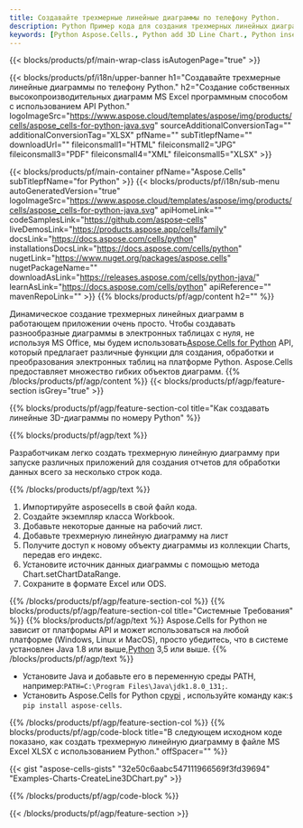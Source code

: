 ```yaml
---
title: Создавайте трехмерные линейные диаграммы по телефону Python.
description: Python Пример кода для создания трехмерных линейных диаграмм в Excel с использованием библиотеки Python. Используйте этот код для создания трехмерной линейной диаграммы в MS Excel в приложении на основе Python.
keywords: [Python Aspose.Cells., Python add 3D Line Chart., Python insert 3D Line Chart., Python create 3D Line Chart., Python add Line3D Chart., Python insert Line3D Chart., Python create Line3D Chart]
---
```

{{< blocks/products/pf/main-wrap-class isAutogenPage="true" >}}

{{< blocks/products/pf/i18n/upper-banner h1="Создавайте трехмерные линейные диаграммы по телефону Python." h2="Создание собственных высокопроизводительных диаграмм MS Excel программным способом с использованием API Python." logoImageSrc="https://www.aspose.cloud/templates/aspose/img/products/cells/aspose_cells-for-python-java.svg" sourceAdditionalConversionTag="" additionalConversionTag="XLSX" pfName="" subTitlepfName="" downloadUrl="" fileiconsmall1="HTML" fileiconsmall2="JPG" fileiconsmall3="PDF" fileiconsmall4="XML" fileiconsmall5="XLSX" >}}

{{< blocks/products/pf/main-container pfName="Aspose.Cells" subTitlepfName="for Python" >}}
{{< blocks/products/pf/i18n/sub-menu autoGeneratedVersion="true" logoImageSrc="https://www.aspose.cloud/templates/aspose/img/products/cells/aspose_cells-for-python-java.svg" apiHomeLink="" codeSamplesLink="https://github.com/aspose-cells" liveDemosLink="https://products.aspose.app/cells/family" docsLink="https://docs.aspose.com/cells/python" installationsDocsLink="https://docs.aspose.com/cells/python" nugetLink="https://www.nuget.org/packages/aspose.cells" nugetPackageName="" downloadAsLink="https://releases.aspose.com/cells/python-java/" learnAsLink="https://docs.aspose.com/cells/python" apiReference="" mavenRepoLink="" >}}
{{% blocks/products/pf/agp/content h2="" %}}

 Динамическое создание трехмерных линейных диаграмм в работающем приложении очень просто. Чтобы создавать разнообразные диаграммы в электронных таблицах с нуля, не используя MS Office, мы будем использовать[Aspose.Cells for Python](https://pypi.org/project/aspose.cells) API, который предлагает различные функции для создания, обработки и преобразования электронных таблиц на платформе Python. Aspose.Cells предоставляет множество гибких объектов диаграмм.
{{% /blocks/products/pf/agp/content %}}
{{< blocks/products/pf/agp/feature-section isGrey="true" >}}

{{% blocks/products/pf/agp/feature-section-col title="Как создавать линейные 3D-диаграммы по номеру Python" %}}

{{% blocks/products/pf/agp/text %}}

Разработчикам легко создать трехмерную линейную диаграмму при запуске различных приложений для создания отчетов для обработки данных всего за несколько строк кода.

{{% /blocks/products/pf/agp/text %}}

1. Импортируйте asposecells в свой файл кода.
1. Создайте экземпляр класса Workbook.
1. Добавьте некоторые данные на рабочий лист.
1. Добавьте трехмерную линейную диаграмму на лист
1. Получите доступ к новому объекту диаграммы из коллекции Charts, передав его индекс.
1. Установите источник данных диаграммы с помощью метода Chart.setChartDataRange.
1. Сохраните в формате Excel или ODS.

{{% /blocks/products/pf/agp/feature-section-col %}}
{{% blocks/products/pf/agp/feature-section-col title="Системные Требования" %}}
{{% blocks/products/pf/agp/text %}}
 Aspose.Cells for Python не зависит от платформы API и может использоваться на любой платформе (Windows, Linux и MacOS), просто убедитесь, что в системе установлен Java 1.8 или выше,[Python](https://www.python.org/downloads/) 3,5 или выше.
{{% /blocks/products/pf/agp/text %}}
-  Установите Java и добавьте его в переменную среды PATH, например:<code>PATH=C:\Program Files\Java\jdk1.8.0_131;</code>.
-  Установить Aspose.Cells for Python с<a href="https://pypi.org/project/aspose-cells/">pypi</a> , используйте команду как:<code>$ pip install aspose-cells</code>.

{{% /blocks/products/pf/agp/feature-section-col %}}
{{% blocks/products/pf/agp/code-block title="В следующем исходном коде показано, как создать трехмерную линейную диаграмму в файле MS Excel XLSX с использованием Python." offSpacer="" %}}

{{< gist "aspose-cells-gists" "32e50c6aabc547111966569f3fd39694" "Examples-Charts-CreateLine3DChart.py" >}}

{{% /blocks/products/pf/agp/code-block %}}

{{< /blocks/products/pf/agp/feature-section >}}

<!-- aboutfile Starts -->
